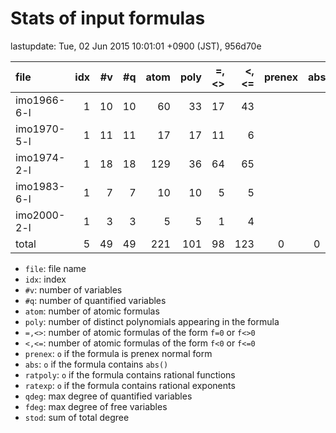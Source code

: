 
# Stats of input formulas

lastupdate: Tue, 02 Jun 2015 10:01:01 +0900 (JST), 956d70e

|                  file|idx|#v|#q|atom|poly|=,<>|<,<=|prenex|abs|ratpoly|ratexp|qdeg|fdeg|stod|
|:----|--:|--:|--:|--:|--:|--:|--:|:-:|:-:|:-:|:-:|--:|--:|--:|
|imo1966-6-l           | 1|10|10| 60|33|17|43| | | | | 2| 0|210|
|imo1970-5-l           | 1|11|11| 17|17|11| 6| | | | | 2| 0|129|
|imo1974-2-l           | 1|18|18|129|36|64|65| | | | | 4| 0|296|
|imo1983-6-l           | 1| 7| 7| 10|10| 5| 5| | | | | 4| 0|147|
|imo2000-2-l           | 1| 3| 3|  5| 5| 1| 4| | | | | 2| 0|60|
|total                 | 5|49|49|221|101|98|123|0|0|0|0|14| 0|842|

- `file`: file name
- `idx`: index
- `#v`: number of variables
- `#q`: number of quantified variables
- `atom`: number of atomic formulas
- `poly`: number of distinct polynomials appearing in the formula
- `=,<>`: number of atomic formulas of the form `f=0` or `f<>0`
- `<,<=`: number of atomic formulas of the form `f<0` or `f<=0`
- `prenex`: `o` if the formula is prenex normal form
- `abs`: `o` if the formula contains `abs()`
- `ratpoly`: `o` if the formula contains rational functions
- `ratexp`: `o` if the formula contains rational exponents
- `qdeg`: max degree of quantified variables
- `fdeg`: max degree of free variables
- `stod`: sum of total degree

